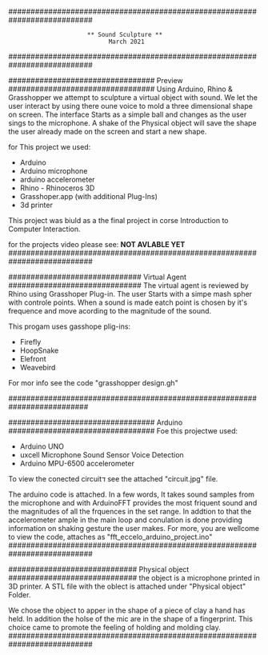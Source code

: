 ###########################################################################

                          ** Sound Sculpture **
                                March 2021
	
###########################################################################

################################# Preview #################################
Using Arduino, Rhino & Grasshopper we attempt to sculpture a virtual object with sound.
We let the user interact by using there oune voice to mold a three dimensional shape on screen.
The interface Starts as a simple ball and changes as the user sings to the microphone.
A shake of the Physical object will save the shape the user already made on the screen and start a new shape.

for This project we used:
 - Arduino
 - Arduino microphone
 - arduino accelerometer
 - Rhino - Rhinoceros 3D
 - Grasshoper.app (with additional Plug-Ins)
 - 3d printer
 
This project was biuld as a the final project in corse Introduction to
Computer Interaction.

for the projects video please see: **NOT AVLABLE YET**
###########################################################################

############################## Virtual Agent ##############################
The virtual agent is reviewed by Rhino using Grasshoper Plug-in.
The user Starts with a simpe mash spher with controle points.
When a sound is made eatch point is chosen by it's frequence and move acording to the magnitude of the sound.

This progam uses gasshope plig-ins:
 - Firefly
 - HoopSnake
 - Elefront
 - Weavebird

For mor info see the code "grasshopper design.gh"
 
##########################################################################

################################# Arduino #################################
Foe this projectwe used:
 - Arduino UNO
 - uxcell Microphone Sound Sensor Voice Detection
 - Arduino MPU-6500 accelerometer
 
To view the conected circuitד see the attached "circuit.jpg" file.

The arduino code is attached.
In a few words, It takes sound samples from the microphone and with ArduinoFFT provides the most friquent sound and the magnitudes of all the frquences in the set range.
In addtion to that the accelerometer ample in the main loop and conulation is done providing information on shaking gesture the user makes.
For more, you are wellcome to view the code, attaches as "fft_eccelo_arduino_project.ino"
###########################################################################

############################# Physical object #############################
the object is a microphone printed in 3D printer.
A STL file with the oblect  is attached under "Physical object" Folder.

We chose the object to apper in the shape of a piece of clay a hand has held.
In addition the holse of the mic are in the shape of a fingerprint.
This choice came to promote the feeling of holding and molding clay.
###########################################################################

